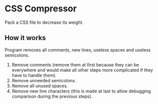 # CSS Compressor
Pack a CSS file to decrease its weight.

## How it works
Program removes all comments, new lines, useless spaces and useless semicolons.  
  
1. Remove comments (remove them at first because they can be everywhere and would make all other steps more complicated if they have to handle them).
3. Remove unneeded semicolons.
2. Remove all unused spaces.
4. Remove new line characters (this is made at last to allow debugging comparison during the previous steps).
